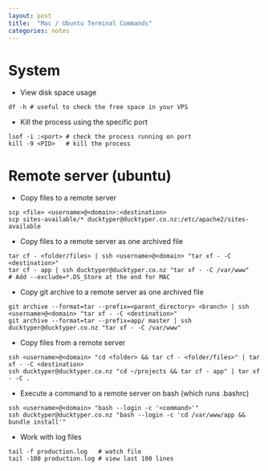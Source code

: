 ```yaml
---
layout: post
title:  "Mac / Ubuntu Terminal Commands"
categories: notes
---
```


# System

* View disk space usage

```
df -h # useful to check the free space in your VPS
```

* Kill the process using the specific port

```
lsof -i :<port> # check the process running on port
kill -9 <PID>   # kill the process
```

# Remote server (ubuntu)

* Copy files to a remote server

```
scp <file> <username>@<domain>:<destination>
scp sites-available/* ducktyper@ducktyper.co.nz:/etc/apache2/sites-available
```

* Copy files to a remote server as one archived file

```
tar cf - <folder/files> | ssh <username>@<domain> "tar xf - -C <destination>"
tar cf - app | ssh ducktyper@ducktyper.co.nz "tar xf - -C /var/www"
# Add --exclude=*.DS_Store at the end for MAC
```

* Copy git archive to a remote server as one archived file

```
git archive --format=tar --prefix=<parent_directory> <branch> | ssh <username>@<domain> "tar xf - -C <destination>"
git archive --format=tar --prefix=app/ master | ssh ducktyper@ducktyper.co.nz "tar xf - -C /var/www"
```

* Copy files from a remote server

```
ssh <username>@<domain> "cd <folder> && tar cf - <folder/files>" | tar xf - -C <destination>
ssh ducktyper@ducktyper.co.nz "cd ~/projects && tar cf - app" | tar xf - -C .
```


* Execute a command to a remote server on bash (which runs .bashrc)

```
ssh <username>@<domain> "bash --login -c '<command>'"
ssh ducktyper@ducktyper.co.nz "bash --login -c 'cd /var/www/app && bundle install'"
```

* Work with log files

```
tail -f production.log   # watch file
tail -100 production.log # view last 100 lines
```
